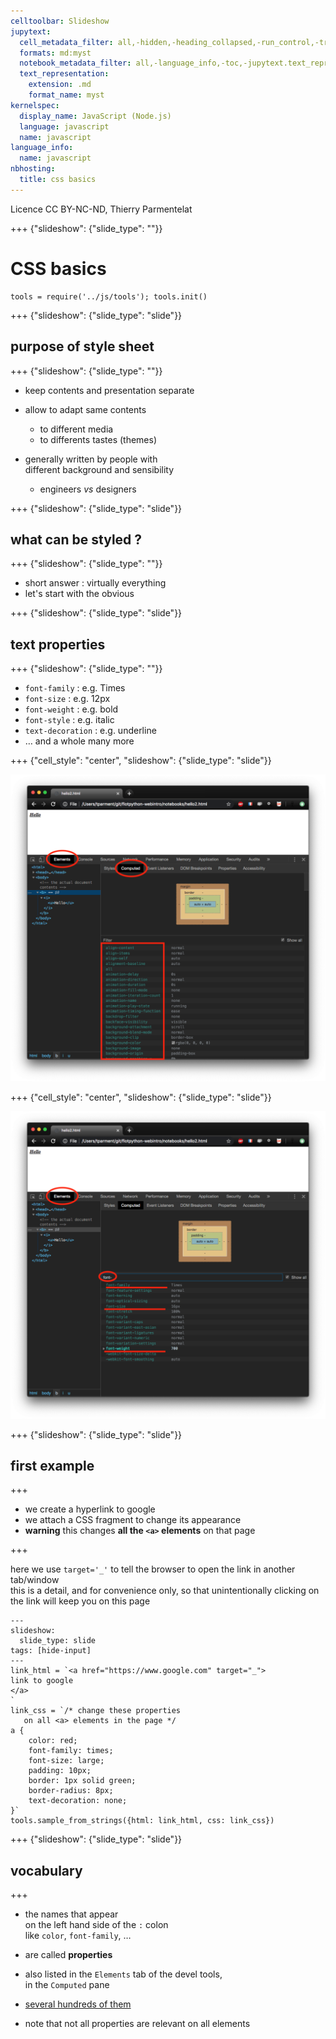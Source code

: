 ```yaml
---
celltoolbar: Slideshow
jupytext:
  cell_metadata_filter: all,-hidden,-heading_collapsed,-run_control,-trusted
  formats: md:myst
  notebook_metadata_filter: all,-language_info,-toc,-jupytext.text_representation.jupytext_version,-jupytext.text_representation.format_version
  text_representation:
    extension: .md
    format_name: myst
kernelspec:
  display_name: JavaScript (Node.js)
  language: javascript
  name: javascript
language_info:
  name: javascript
nbhosting:
  title: css basics
---
```


Licence CC BY-NC-ND, Thierry Parmentelat

+++ {"slideshow": {"slide_type": ""}}

# CSS basics

```{code-cell}
tools = require('../js/tools'); tools.init()
```

+++ {"slideshow": {"slide_type": "slide"}}

## purpose of style sheet

+++ {"slideshow": {"slide_type": ""}}

* keep contents and presentation separate
* allow to adapt same contents
  * to different media
  * to differents tastes (themes)
* generally written by people with  
  different background and sensibility

  * engineers *vs* designers

+++ {"slideshow": {"slide_type": "slide"}}

## what can be styled ?

+++ {"slideshow": {"slide_type": ""}}

* short answer : virtually everything
* let's start with the obvious

+++ {"slideshow": {"slide_type": "slide"}}

## text properties

+++ {"slideshow": {"slide_type": ""}}

* `font-family` : e.g. Times
* `font-size` : e.g. 12px
* `font-weight` : e.g. bold
* `font-style` : e.g. italic
* `text-decoration` : e.g. underline
* … and a whole many more

+++ {"cell_style": "center", "slideshow": {"slide_type": "slide"}}

![](media/list-properties-all.png)

+++ {"cell_style": "center", "slideshow": {"slide_type": "slide"}}

![](media/list-properties-filtered.png)

+++ {"slideshow": {"slide_type": "slide"}}

## first example

+++

* we create a hyperlink to google
* we attach a CSS fragment to change its appearance
* **warning** this changes **all the `<a>` elements** on that page

+++

<p class="note">

here we use `target='_'`
to tell the browser to open the link in another tab/window  
this is a detail, and for convenience only, so that unintentionally clicking on the link will keep you on this page

</p>

```{code-cell}
---
slideshow:
  slide_type: slide
tags: [hide-input]
---
link_html = `<a href="https://www.google.com" target="_">
link to google
</a>
`
link_css = `/* change these properties
   on all <a> elements in the page */
a {
    color: red;
    font-family: times;
    font-size: large;
    padding: 10px;
    border: 1px solid green;
    border-radius: 8px;
    text-decoration: none;
}`
tools.sample_from_strings({html: link_html, css: link_css})
```

+++ {"slideshow": {"slide_type": "slide"}}

## vocabulary

+++

* the names that appear  
  on the left hand side of the `:` colon   
  like `color`, `font-family`, …

* are called **properties**
* also listed in the `Elements` tab of the devel tools,  
  in the `Computed` pane

* [several hundreds of them](https://css-tricks.com/how-many-css-properties-are-there/)
* note that not all properties are relevant on all elements
